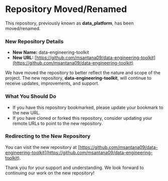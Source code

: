# Repository Moved/Renamed

This repository, previously known as **data_platform**, has been moved/renamed.

### New Repository Details
- **New Name:** data-engineering-toolkit
- **New URL:** [https://github.com/msantana09/data-engineering-toolkit](https://github.com/msantana09/data-engineering-toolkit)

We have moved the repository to better reflect the nature and scope of the project. The new repository, **data-engineering-toolkit**, will continue to receive updates, improvements, and support.

### What You Should Do
- If you have this repository bookmarked, please update your bookmark to the new URL.
- If you have cloned or forked this repository, consider updating your remote URLs to point to the new repository.

### Redirecting to the New Repository
You can visit the new repository at [https://github.com/msantana09/data-engineering-toolkit](https://github.com/msantana09/data-engineering-toolkit).

Thank you for your support and understanding. We look forward to continuing our work on the new repository!

 